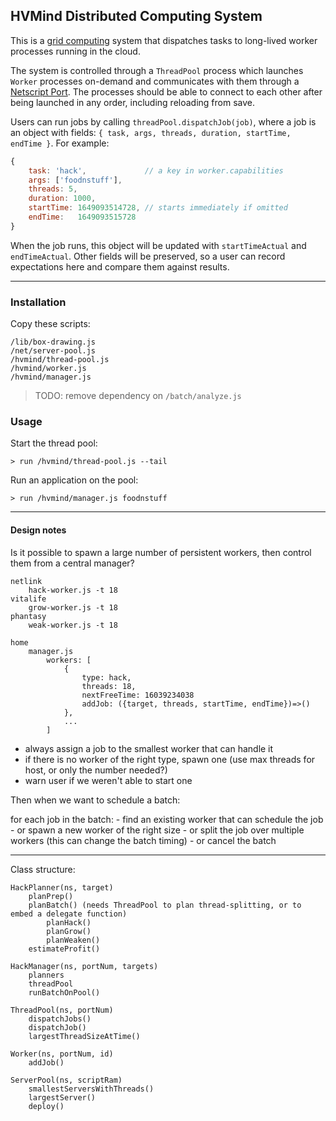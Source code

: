 ## HVMind Distributed Computing System

This is a [grid computing](https://en.wikipedia.org/wiki/Grid_computing) system
that dispatches tasks to long-lived worker processes running in the cloud.

The system is controlled through a `ThreadPool` process which launches `Worker` processes on-demand and communicates with them through a [Netscript Port](https://bitburner.readthedocs.io/en/latest/netscript/netscriptmisc.html#netscript-ports). The processes should be able to connect to each other after being launched in any order, including reloading from save.

Users can run jobs by calling `threadPool.dispatchJob(job)`,
where a job is an object with fields: `{ task, args, threads, duration, startTime, endTime }`. For example:

```JavaScript
{
    task: 'hack',             // a key in worker.capabilities
    args: ['foodnstuff'],
    threads: 5,
    duration: 1000,
    startTime: 1649093514728, // starts immediately if omitted
    endTime:   1649093515728
}
```
When the job runs, this object will be updated with `startTimeActual` and `endTimeActual`. Other fields will be preserved, so a user can record expectations here and compare them against results.

---

### Installation

Copy these scripts:
```
/lib/box-drawing.js
/net/server-pool.js
/hvmind/thread-pool.js
/hvmind/worker.js
/hvmind/manager.js
```

> TODO: remove dependency on `/batch/analyze.js`

### Usage

Start the thread pool:
```
> run /hvmind/thread-pool.js --tail
```

Run an application on the pool:
```
> run /hvmind/manager.js foodnstuff
```

---

#### Design notes

Is it possible to spawn a large number of persistent workers, then control them from a central manager?

```
netlink
    hack-worker.js -t 18
vitalife
    grow-worker.js -t 18
phantasy
    weak-worker.js -t 18

home
    manager.js
        workers: [
            {
                type: hack,
                threads: 18,
                nextFreeTime: 16039234038
                addJob: ({target, threads, startTime, endTime})=>()
            },
            ...
        ]
```
- always assign a job to the smallest worker that can handle it
- if there is no worker of the right type, spawn one
    (use max threads for host, or only the number needed?)
- warn user if we weren't able to start one

Then when we want to schedule a batch:

for each job in the batch:
    - find an existing worker that can schedule the job
    - or spawn a new worker of the right size
    - or split the job over multiple workers (this can change the batch timing)
    - or cancel the batch

----

Class structure:

```
HackPlanner(ns, target)
    planPrep()
    planBatch() (needs ThreadPool to plan thread-splitting, or to embed a delegate function)
        planHack()
        planGrow()
        planWeaken()
    estimateProfit()

HackManager(ns, portNum, targets)
    planners
    threadPool
    runBatchOnPool()

ThreadPool(ns, portNum)
    dispatchJobs()
    dispatchJob()
    largestThreadSizeAtTime()

Worker(ns, portNum, id)
    addJob()

ServerPool(ns, scriptRam)
    smallestServersWithThreads()
    largestServer()
    deploy()
```
